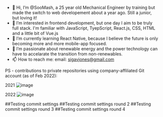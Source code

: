 - 👋 Hi, I’m @SooMash, a 25 year old Mechanical Engineer by training but made the switch to web developement about a year ago. Still a junior, but loving it!
- 👀 I’m interested in frontend development, but one day I aim to be truly full stack. I'm familiar with JavaScript, TyepScript, React.js, CSS, HTML and a little bit of Vue.js
- 🌱 I’m currently learning React Native, because I believe the future is only becoming more and more mobile-app focused.
- 💞️ I’m passionate about renewable energy and the power technology can have to accelarate the transition from non-renewables.
- 📫 How to reach me:
  email: sigavjones@gmail.com

PS - contributions to private repositories using company-affiliated Git account (as of Feb 2022):

2021
![image](https://user-images.githubusercontent.com/100480504/155885794-179d05b4-03d8-45b2-834c-28eefb2b0ca5.png)

2022
![image](https://user-images.githubusercontent.com/100480504/155885804-8aa4ebfc-2428-4261-a8c0-8073b80dd141.png)

<!---
SooMash/SooMash is a ✨ special ✨ repository because its `README.md` (this file) appears on your GitHub profile.
You can click the Preview link to take a look at your changes.
--->

##Testing commit settings
##Testing commit settings round 2
##Testing commit settings round 3
##Testing commit settings round 4
